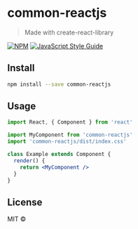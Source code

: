 # common-reactjs

> Made with create-react-library

[![NPM](https://img.shields.io/npm/v/common-reactjs.svg)](https://www.npmjs.com/package/common-reactjs) [![JavaScript Style Guide](https://img.shields.io/badge/code_style-standard-brightgreen.svg)](https://standardjs.com)

## Install

```bash
npm install --save common-reactjs
```

## Usage

```jsx
import React, { Component } from 'react'

import MyComponent from 'common-reactjs'
import 'common-reactjs/dist/index.css'

class Example extends Component {
  render() {
    return <MyComponent />
  }
}
```

## License

MIT © [](https://github.com/)
